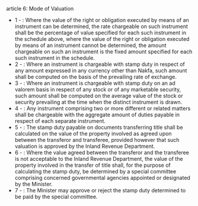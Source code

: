 article 6: Mode of Valuation

<ul>
			<li>1 - : Where the value of the right or obligation executed by means of an instrument can be determined, the rate chargeable on such instrument shall be the percentage of value specified for each such instrument in the schedule above, where the value of the right or obligation executed by means of an instrument cannot be determined, the amount chargeable on such an instrument is the fixed amount specified for each such instrument in the schedule.<ul>
			</ul></li>			<li>2 - : Where an instrument is chargeable with stamp duty in respect of any amount expressed in any currency other than Nakfa, such amount shall be computed on the basis of the prevailing rate of exchange.<ul>
			</ul></li>			<li>3 - : Where an instrument is chargeable with stamp duty on an ad valorem basis in respect of any stock or of any marketable security, such amount shall be computed on the average value of the stock or security prevailing at the time when the distinct instrument is drawn.<ul>
			</ul></li>			<li>4 - : Any instrument comprising two or more different or related matters shall be chargeable with the aggregate amount of duties payable in respect of each separate instrument.<ul>
			</ul></li>			<li>5 - : The stamp duty payable on documents transferring title shall be calculated on the value of the property involved as agreed upon between the transferor and transferee, provided however that such valuation is approved by the Inland Revenue Department.<ul>
			</ul></li>			<li>6 - : Where the value agreed between the transferor and the transferee is not acceptable to the Inland Revenue Department, the value of the property involved in the transfer of title shall, for the purpose of calculating the stamp duty, be determined by a special committee comprising concerned governmental agencies appointed or designated by the Minister.<ul>
			</ul></li>			<li>7 - : The Minister may approve or reject the stamp duty determined to be paid by the special committee.<ul>
			</ul></li></ul>